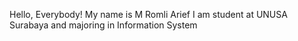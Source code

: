 Hello, Everybody!
My name is M Romli Arief
I am student at UNUSA Surabaya and majoring in Information System 
